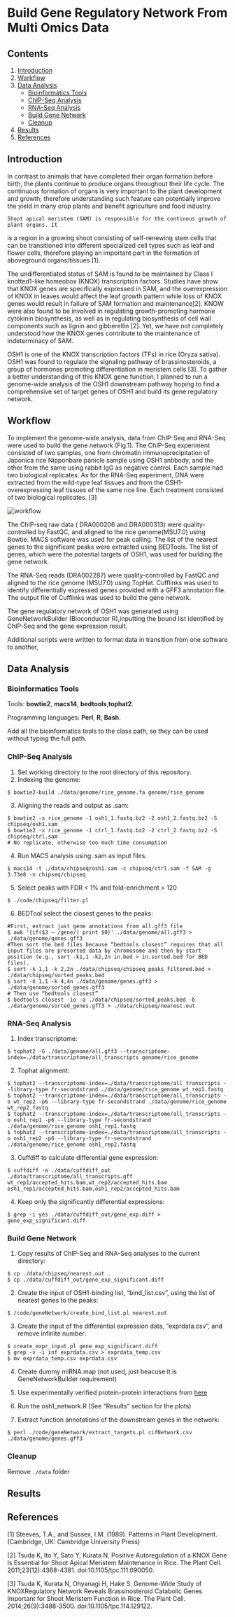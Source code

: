 # Build Gene Regulatory Network From Multi Omics Data

## Contents
1. [Introduction](#introduction)
2. [Workflow](#workflow)
3. [Data Analysis](#data-analysis)
    * [Bioinformatics Tools](#bioinformatics-tools)
    * [ChIP-Seq Analysis](#chip-seq-analysis)
    * [RNA-Seq Analysis](#rna-seq-analysis)
    * [Build Gene Network](#build-gene-network)
    * [Cleanup](#cleanup)
4. [Results](#results)
5. [References](#references)

## Introduction
In contrast to animals that have completed their organ formation before birth, the plants continue to produce organs throughout their life cycle. The continuous formation of organs is very important to the plant development and growth; therefore understanding such feature can potentially improve the yield in many crop plants and benefit agriculture and food industry. 

	Shoot apical meristem (SAM) is responsible for the continous growth of plant organs. It 
is a region in a growing shoot consisting of self-renewing stem cells that can be transitioned into different specialized cell types such as leaf and flower cells, therefore playing an important part in the formation of aboveground organs/tissues [1]. 

The undifferentiated status of SAM is found to be maintained by Class I knotted1-like homeobox (KNOX) transcription factors. Studies have show that KNOX genes are specifically expressed in SAM, and the overexpression of KNOX in leaves would affect the leaf growth pattern while loss of KNOX genes would result in failure of SAM formation and maintenance[2]. KNOW were also found to be involved in regulating growth-promoting hormone cytokinin biosynthesis, as well as in regulating biosynthesis of cell wall components such as lignin and gibberellin [2]. Yet, we have not completely understood how the KNOX genes contribute to the maintenance of indeterminacy of SAM.

OSH1 is one of the KNOX transcription factors (TFs) in rice (Oryza sativa). OSH1 was found to regulate the signaling pathway of brassinosteroids, a group of hormones promoting differentiation in meristem cells [3]. To gather a better understanding of this KNOX gene function, I planned to run a genome-wide analysis of the OSH1 downstream pathway hoping to find a comprehensive set of target genes of OSH1 and build its gene regulatory network. 

## Workflow
To implement the genome-wide analysis, data from ChIP-Seq and RNA-Seq were used to build the gene network (Fig.1). The ChIP-Seq experiment consisted of two samples, one from chromatin immunoprecipitation of Japonica rice Nipponbare panicle sample using OSH1 antibody, and the other from the same  using rabbit IgG as negative control. Each sample had two biological replicates. As for the RNA-Seq experiment, DNA were extracted from  the wild-type leaf tissues and from the OSH1-overexpressing leaf tissues of the same rice line. Each treatment consisted of two biological replicates. [3]

![workflow](./images/workflow.jpg)

The ChIP-seq raw data ( DRA000206 and DRA000313) were quality-controlled by FastQC, and aligned to the rice genome(MSU7.0) using Bowtie. MACS software was used for peak calling. The list of the nearest genes to the significant peaks were extracted using BEDTools. The list of genes, which were the potential targets of OSH1, was used for building the gene network. 

The RNA-Seq reads (DRA002287) were quality-controlled by FastQC and aligned to the rice genome (MSU7.0) using TopHat. Cufflinks was used to identify differentially expressed genes provided with a GFF3 annotation file. The output file of Cufflinks was used to build the gene network.

The gene regulatory network of OSH1 was generated using GeneNetworkBuilder (Bioconductor R),inputting the bound list identified by ChIP-Seq and the gene expression result. 

Additional scripts were written to format data in transition from one software to another, 

## Data Analysis

### Bioinformatics Tools

Tools: **bowtie2**, **macs14**, **bedtools**,**tophat2**.

Programming languages: **Perl**, **R**, **Bash**. 

Add all the bioinformatics tools to the class path, so they can be used without typing the full path.

### ChIP-Seq Analysis
1. Set working directory to the root directory of this repository.
2. Indexing the genome:

`$ bowtie2-build ./data/genome/rice_genome.fa genome/rice_genome`

3. Aligning the reads and output as .sam: 

```
$ bowtie2 -x rice_genome -1 osh1_1.fastq.bz2 -2 osh1_2.fastq.bz2 -S chipseq/osh1.sam
$ bowtie2 -x rice_genome -1 ctrl_1.fastq.bz2 -2 ctrl_2.fastq.bz2 -S chipseq/ctrl.sam
# No replicate, otherwise too much time consumption
```

4. Run MACS analysis using .sam as input files.

`$ macs14 -t ./data/chipseq/osh1.sam -c chipseq/ctrl.sam -f SAM -g 3.73e8 -n chipseq/chipseq`

5. Select peaks with FDR < 1% and fold-enrichment > 120

`$ ./code/chipseq/filter.pl`

6. BEDTool select the closest genes to the peaks:
```
#First, extract just gene annotations from all.gff3 file
$ awk '{if($3 ~ /gene/) print $0}' ./data/genome/all.gff3 > ./data/genome/genes.gff3
#Then sort the bed files because “bedtools closest” requires that all input files are presorted data by chromosome and then by start position (e.g., sort -k1,1 -k2,2n in.bed > in.sorted.bed for BED files).
$ sort -k 1,1 -k 2,2n ./data/chipseq/chipseq_peaks_filtered.bed > ./data/chipseq/sorted_peaks.bed
$ sort -k 1,1 -k 4,4n ./data/genome/genes.gff3 > ./data/genome/sorted_genes.gff3
# Then use “bedtools closest”
$ bedtools closest -io -a ./data/chipseq/sorted_peaks.bed -b ./data/genome/sorted_genes.gff3 > ./data/chipseq/nearest.out
```

### RNA-Seq Analysis
1. Index transcriptome:

`$ tophat2 -G ./data/genome/all.gff3 --transcriptome-index=./data/transcriptome/all_transcripts genome/rice_genome`

2. Tophat alignment:
```
$ tophat2 --transcriptome-index=./data/transcriptome/all_transcripts --library-type fr-secondstrand ./data/genome/rice_genome wt_rep1.fastq
$ tophat2 --transcriptome-index=./data/transcriptome/all_transcripts -o wt_rep2 -p6 --library-type fr-secondstrand ./data/genome/rice_genome wt_rep2.fastq
$ tophat2 --transcriptome-index=./data/transcriptome/all_transcripts -o osh1_rep1 -p6 --library-type fr-secondstrand ./data/genome/rice_genome osh1_rep1.fastq
$ tophat2 --transcriptome-index=./data/transcriptome/all_transcripts -o osh1_rep2 -p6 --library-type fr-secondstrand ./data/genome/rice_genome osh1_rep2.fastq
```

3. Cuffdiff to calculate differential gene expression:
```
$ cuffdiff -o ./data/cuffdiff_out ./data/transcriptome/all_transcripts.gff wt_rep1/accepted_hits.bam,wt_rep2/accepted_hits.bam osh1_rep1/accepted_hits.bam,osh1_rep2/accepted_hits.bam
```
4. Keep only the significantly differential expressions:
```
$ grep -i yes ./data/cuffdiff_out/gene_exp.diff > gene_exp_significant.diff
```
### Build Gene Network

1. Copy results of ChIP-Seq and RNA-Seq analyses to the current directory:
```
$ cp ./data/chipseq/nearest.out .
$ cp ./data/cuffdiff_out/gene_exp_significant.diff
```

2. Create the input of  OSH1-binding list, “bind_list.csv”, using the list of nearest genes to the peaks: 
```
$ /code/geneNetwork/create_bind_list.pl nearest.out
```

3. Create the input of the differential expression data, “exprdata.csv”, and remove infinite number:
```
$ create_expr_input.pl gene_exp_significant.diff
$ grep -v -i inf exprdata.csv > exprdata_temp.csv
$ mv exprdata_temp.csv exprdata.csv
```

4. Create dummy miRNA.map (not used, just beacuse it is GeneNetworkBuilder requirement)
5. Use experimentally verified protein-protein interactions from [here](http://bis.zju.edu.cn/prin/download.do)

6. Run the osh1_network.R (See “Results” section for the plots)

7. Extract function annotations of the downstream genes in the network:
```
$ perl ./code/geneNetwork/extract_targets.pl cifNetwork.csv ./data/genome/genes.gff3
```

### Cleanup

Remove `./data` folder

## Results


## References

[1] Steeves, T.A., and Sussex, I.M. (1989). Patterns in Plant Development. (Cambridge, UK: Cambridge University Press)

[2] Tsuda K, Ito Y, Sato Y, Kurata N. Positive Autoregulation of a KNOX Gene Is Essential for Shoot Apical Meristem Maintenance in Rice. The Plant Cell. 2011;23(12):4368-4381. doi:10.1105/tpc.111.090050.

[3] Tsuda K, Kurata N, Ohyanagi H, Hake S. Genome-Wide Study of KNOXRegulatory Network Reveals Brassinosteroid Catabolic Genes Important for Shoot Meristem Function in Rice. The Plant Cell. 2014;26(9):3488-3500. doi:10.1105/tpc.114.129122.